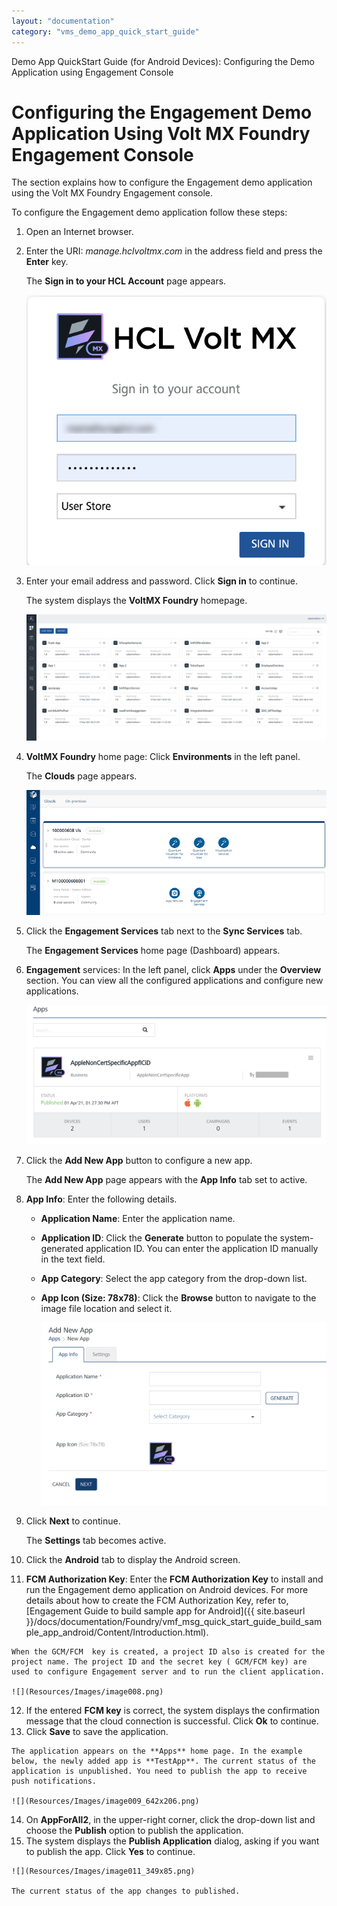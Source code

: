 ```yaml
---
layout: "documentation"
category: "vms_demo_app_quick_start_guide"
---
```

                           

Demo App QuickStart Guide (for Android Devices): Configuring the Demo Application using Engagement Console

Configuring the Engagement Demo Application Using Volt MX Foundry Engagement Console
===================================================================================

The section explains how to configure the Engagement demo application using the Volt MX Foundry Engagement console.

To configure the Engagement demo application follow these steps:

1.  Open an Internet browser.
2.  Enter the URI: _manage.hclvoltmx.com_ in the address field and press the **Enter** key.
    
    The **Sign in to your HCL Account** page appears.
    
    ![](Resources/Images/03000010.png)
    
3.  Enter your email address and password. Click **Sign in** to continue.
    
    The system displays the **VoltMX Foundry** homepage.
    
    ![](Resources/Images/mfhoepage_596x179.png)
    
4.  **VoltMX Foundry** home page: Click **Environments** in the left panel.
    
    The **Clouds** page appears.
    
    ![](Resources/Images/cloudpage.png)
    
5.  Click the **Engagement Services** tab next to the **Sync Services** tab.
    
    The **Engagement Services** home page (Dashboard) appears.
    
6.  **Engagement** services: In the left panel, click **Apps** under the **Overview** section. You can view all the configured applications and configure new applications.
    
    ![](Resources/Images/image006.png)
    
7.  Click the **Add New App** button to configure a new app.
    
    The **Add New App** page appears with the **App Info** tab set to active.
    
8.  **App Info**: Enter the following details.
    *   **Application Name**: Enter the application name.
    *   **Application ID**: Click the **Generate** button to populate the system- generated application ID. You can enter the application ID manually in the text field.
    *   **App Category**: Select the app category from the drop-down list.
    *   **App Icon (Size: 78x78)**: Click the **Browse** button to navigate to the image file location and select it.
        
        ![](Resources/Images/image007_605x398.png)
        
9.  Click **Next** to continue.
    
    The **Settings** tab becomes active.
    
10.  Click the **Android** tab to display the Android screen.
11.  **FCM Authorization Key**: Enter the **FCM Authorization Key** to install and run the Engagement demo application on Android devices. For more details about how to create the FCM Authorization Key, refer to, [Engagement Guide to build sample app for Android]({{ site.baseurl }}/docs/documentation/Foundry/vmf_msg_quick_start_guide_build_sample_app_android/Content/Introduction.html).
    
    When the GCM/FCM  key is created, a project ID also is created for the project name. The project ID and the secret key ( GCM/FCM key) are used to configure Engagement server and to run the client application.
    
    ![](Resources/Images/image008.png)
    
12.  If the entered **FCM key** is correct, the system displays the confirmation message that the cloud connection is successful. Click **Ok** to continue.
13.  Click **Save** to save the application.
    
    The application appears on the **Apps** home page. In the example below, the newly added app is **TestApp**. The current status of the application is unpublished. You need to publish the app to receive push notifications.
    
    ![](Resources/Images/image009_642x206.png)
    
14.  On **AppForAll2**, in the upper-right corner, click the drop-down list and choose the **Publish** option to publish the application.
15.  The system displays the **Publish Application** dialog, asking if you want to publish the app. Click **Yes** to continue.
    
    ![](Resources/Images/image011_349x85.png)
    
    The current status of the app changes to published.

